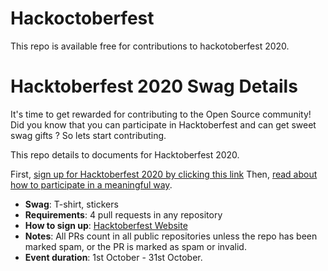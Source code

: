 # Hackoctoberfest
This repo is available free for contributions to hackotoberfest 2020.

# Hacktoberfest 2020 Swag Details

It's time to get rewarded for contributing to the Open Source community! Did you know that you can participate in Hacktoberfest and can get sweet swag gifts ?
So lets start contributing.

This repo details to documents for Hacktoberfest 2020.

First, [sign up for Hacktoberfest 2020 by clicking this link](https://hacktoberfest.digitalocean.com/) Then, [read about how to participate in a meaningful way](https://hacktoberfest.digitalocean.com/details/).

- **Swag**: T-shirt, stickers
- **Requirements**: 4 pull requests in any repository
- **How to sign up**: [Hacktoberfest Website](https://hacktoberfest.digitalocean.com)
- **Notes**: All PRs count in all public repositories unless the repo has been marked spam, or the PR is marked as spam or invalid.
- **Event duration**: 1st October - 31st October.

